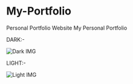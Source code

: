 # My-Portfolio
Personal Portfolio Website
My Personal Portfolio

DARK:- 

![Dark IMG](https://user-images.githubusercontent.com/72691698/129842994-fe0aa57f-80c9-4857-a296-58a3bfae09ef.png)


LIGHT:- 

![Light IMG](https://user-images.githubusercontent.com/72691698/129843094-a995c988-2997-43f3-8dae-bda52ac508d0.png)
